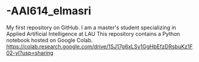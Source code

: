 # -AAI614_elmasri
My first repository on GitHub.
I am a master's student specializing in Applied Artificial Intelligence at LAU
This repository contains a Python notebook hosted on Google Colab.
https://colab.research.google.com/drive/1SJ17g6xLSy1GgHbEfzDRsbuKz1F02-yl?usp=sharing
